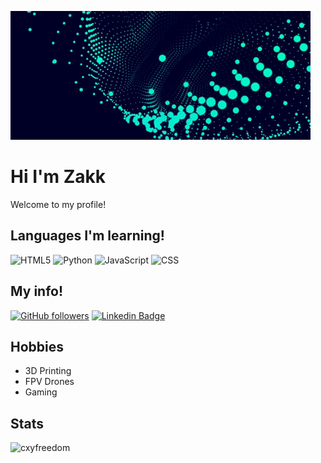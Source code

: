 ![alt text](./assets/giphy.gif)

# Hi I'm Zakk

Welcome to my profile!

## Languages I'm learning!
![HTML5](https://img.shields.io/badge/HTML5-E34F26?style=for-the-badge&logo=html5&logoColor=white)
![Python](https://img.shields.io/badge/Python-FFD43B?style=for-the-badge&logo=python&logoColor=blue)
![JavaScript](https://img.shields.io/badge/JavaScript-323330?style=for-the-badge&logo=javascript&logoColor=F7DF1E)
![CSS](https://img.shields.io/badge/CSS3-1572B6?style=for-the-badge&logo=css3&logoColor=white)

## My info!
[![GitHub followers](https://img.shields.io/github/followers/Zakkery1?style=social)](https://www.github.com/ConnerKT)
[![Linkedin Badge](https://img.shields.io/badge/-Zakk-blue?style=flat-square&logo=Linkedin&logoColor=white&link=https://www.linkedin.com/in/in/zakkery-cales-096a4b172/)](https://www.linkedin.com/in/zakkery-cales-096a4b172/)

## Hobbies 
- 3D Printing
- FPV Drones
- Gaming

## Stats
<p><img src="https://github-readme-stats.vercel.app/api/top-langs/?username=cxyfreedom&theme=material-palenight&hide_border=false&include_all_commits=false&count_private=false&layout=compact" alt="cxyfreedom" /></p>

